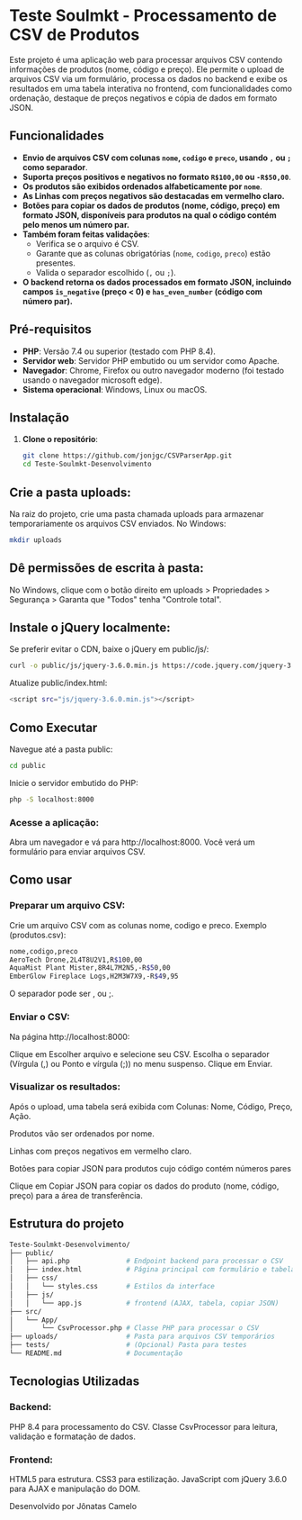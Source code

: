 # Teste Soulmkt - Processamento de CSV de Produtos

Este projeto é uma aplicação web para processar arquivos CSV contendo informações de produtos (nome, código e preço). Ele permite o upload de arquivos CSV via um formulário, processa os dados no backend e exibe os resultados em uma tabela interativa no frontend, com funcionalidades como ordenação, destaque de preços negativos e cópia de dados em formato JSON.

## Funcionalidades

- **Envio de arquivos CSV com colunas `nome`, `codigo` e `preco`, usando `,` ou `;` como separador**.
- **Suporta preços positivos e negativos no formato `R$100,00` ou `-R$50,00`**.
- **Os produtos são exibidos ordenados alfabeticamente por `nome`**.
- **As Linhas com preços negativos são destacadas em vermelho claro.**
- **Botões para copiar os dados de produtos (nome, código, preço) em formato JSON, disponíveis para produtos na qual o código contém pelo menos um número par.**
- **Também foram feitas validações**:
  - Verifica se o arquivo é CSV.
  - Garante que as colunas obrigatórias (`nome`, `codigo`, `preco`) estão presentes.
  - Valida o separador escolhido (`,` ou `;`).
- **O backend retorna os dados processados em formato JSON, incluindo campos `is_negative` (preço < 0) e `has_even_number` (código com número par).**

## Pré-requisitos

- **PHP**: Versão 7.4 ou superior (testado com PHP 8.4).
- **Servidor web**: Servidor PHP embutido ou um servidor como Apache.
- **Navegador**: Chrome, Firefox ou outro navegador moderno (foi testado usando o navegador microsoft edge).
- **Sistema operacional**: Windows, Linux ou macOS.

## Instalação

1. **Clone o repositório**:
   ```bash
   git clone https://github.com/jonjgc/CSVParserApp.git
   cd Teste-Soulmkt-Desenvolvimento

## Crie a pasta uploads:

Na raiz do projeto, crie uma pasta chamada uploads para armazenar temporariamente os arquivos CSV enviados.
No Windows:
   ```bash
   mkdir uploads
  ```
## Dê permissões de escrita à pasta:

No Windows, clique com o botão direito em uploads > Propriedades > Segurança > Garanta que "Todos" tenha "Controle total".

## Instale o jQuery localmente:

Se preferir evitar o CDN, baixe o jQuery em public/js/:
   ```bash
   curl -o public/js/jquery-3.6.0.min.js https://code.jquery.com/jquery-3.6.0.min.js
  ```

Atualize public/index.html:
   ```bash
   <script src="js/jquery-3.6.0.min.js"></script>
  ```
## Como Executar

Navegue até a pasta public:
   ```bash
  cd public
  ```

Inicie o servidor embutido do PHP:
   ```bash
  php -S localhost:8000
  ```

### Acesse a aplicação:

Abra um navegador e vá para http://localhost:8000.
Você verá um formulário para enviar arquivos CSV.

## Como usar

### Preparar um arquivo CSV:

Crie um arquivo CSV com as colunas nome, codigo e preco. Exemplo (produtos.csv):
   ```bash
  nome,codigo,preco
AeroTech Drone,2L4T8U2V1,R$100,00
AquaMist Plant Mister,8R4L7M2N5,-R$50,00
EmberGlow Fireplace Logs,H2M3W7X9,-R$49,95
  ```

O separador pode ser , ou ;.

### Enviar o CSV:

Na página http://localhost:8000:

Clique em Escolher arquivo e selecione seu CSV.
Escolha o separador (Vírgula (,) ou Ponto e vírgula (;)) no menu suspenso.
Clique em Enviar.

### Visualizar os resultados:

Após o upload, uma tabela será exibida com Colunas: Nome, Código, Preço, Ação.

Produtos vão ser ordenados por nome.

Linhas com preços negativos em vermelho claro.

Botões para copiar JSON para produtos cujo código contém números pares

Clique em Copiar JSON para copiar os dados do produto (nome, código, preço) para a área de transferência.

## Estrutura do projeto

   ```bash
Teste-Soulmkt-Desenvolvimento/
├── public/
│   ├── api.php              # Endpoint backend para processar o CSV
│   ├── index.html           # Página principal com formulário e tabela
│   ├── css/
│   │   └── styles.css       # Estilos da interface
│   ├── js/
│   │   └── app.js           # frontend (AJAX, tabela, copiar JSON)
├── src/
│   └── App/
│       └── CsvProcessor.php # Classe PHP para processar o CSV
├── uploads/                 # Pasta para arquivos CSV temporários
├── tests/                   # (Opcional) Pasta para testes
└── README.md                # Documentação
  ```


## Tecnologias Utilizadas

### Backend:

PHP 8.4 para processamento do CSV.
Classe CsvProcessor para leitura, validação e formatação de dados.

### Frontend:

HTML5 para estrutura.
CSS3 para estilização.
JavaScript com jQuery 3.6.0 para AJAX e manipulação do DOM.


Desenvolvido por Jônatas Camelo


















